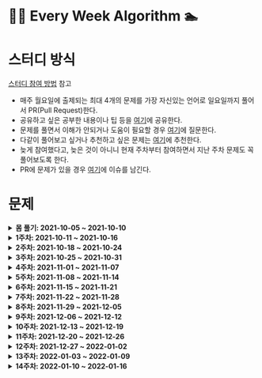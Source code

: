 # 🏊‍♀️ Every Week Algorithm 🏊‍

# 스터디 방식

[스터디 참여 방법](https://github.com/Let-s-Happy-Study/algorithm-study/wiki/%F0%9F%91%A8%E2%80%8D%F0%9F%91%A6%E2%80%8D%F0%9F%91%A6-%EC%8A%A4%ED%84%B0%EB%94%94-%EC%B0%B8%EC%97%AC-%EB%B0%A9%EB%B2%95-%EB%B0%8F-%EA%B7%9C%EC%B9%99)
참고

- 매주 월요일에 출제되는 최대 4개의 문제를 가장 자신있는 언어로 일요일까지 풀어서 PR(Pull Request)한다.
- 공유하고 싶은 공부한 내용이나 팁
  등을 [여기](https://github.com/Let-s-Happy-Study/algorithm-study/discussions/categories/%EA%B0%9C%EB%85%90-%EC%A0%95%EB%A6%AC-%ED%8C%81)에
  공유한다.
- 문제를 풀면서 이해가 안되거나 도움이 필요할
  경우 [여기](https://github.com/Let-s-Happy-Study/algorithm-study/discussions/categories/q-a)에
  질문한다.
- 다같이 풀어보고 싶거나 추천하고 싶은
  문제는 [여기](https://github.com/Let-s-Happy-Study/algorithm-study/discussions/categories/q-a)에 추천한다.
- 늦게 참여했다고, 늦은 것이 아니니 현재 주차부터 참여하면서 지난 주차 문제도 꼭 풀어보도록 한다.
- PR에 문제가 있을 경우 [여기](https://github.com/Meet-By-Code/algorithm-study/issues)에 이슈를 남긴다.

# 문제

<details markdown="1">
<summary><strong>몸 풀기: 2021-10-05 ~ 2021-10-10</strong></summary>

<br/>

|                               문제번호                                |            문제이름             | 문제유형 |                난이도                 |
| :-------------------------------------------------------------------: | :-----------------------------: | :------: | :-----------------------------------: |
|              [1](https://leetcode.com/problems/two-sum/)              |             Two Sum             |  Array   | <span style="color:green">Easy</span> |
| [121](https://leetcode.com/problems/best-time-to-buy-and-sell-stock/) | Best Time to Buy and Sell Stock |  Array   | <span style="color:green">Easy</span> |

</details>

<details markdown="1">
<summary><strong>1주차: 2021-10-11 ~ 2021-10-16</strong></summary>

<br/>

|                         문제번호                          |      문제이름       |      문제유형       |                       난이도                       |
| :-------------------------------------------------------: | :-----------------: | :-----------------: | :------------------------------------------------: |
| [217](https://leetcode.com/problems/contains-duplicate/)  | Contains Duplicate  |        Array        |       <span style="color:green">Easy</span>        |
| [371](https://leetcode.com/problems/sum-of-two-integers/) | Sum of Two Integers |       Binary        | <span style="color:rgb(239, 108, 0)">Medium</span> |
|   [70](https://leetcode.com/problems/climbing-stairs/)    |   Climbing Stairs   | Dynamic Programming |       <span style="color:green;">Easy</span>       |

</details>

<details markdown="1">
<summary><strong>2주차: 2021-10-18 ~ 2021-10-24</strong></summary>

<br/>

|                              문제번호                              |           문제이름           |      문제유형       |                       난이도                       |
| :----------------------------------------------------------------: | :--------------------------: | :-----------------: | :------------------------------------------------: |
|         [322](https://leetcode.com/problems/coin-change/)          |         Coin Change          | Dynamic Programming | <span style="color:rgb(239, 108, 0)">Medium</span> |
|         [133](https://leetcode.com/problems/clone-graph/)          |         Clone Graph          |        Graph        | <span style="color:rgb(239, 108, 0)">Medium</span> |
|     [206](https://leetcode.com/problems/reverse-linked-list/)      |     Reverse Linked List      |     Linked List     |       <span style="color:green;">Easy</span>       |
| [104](https://leetcode.com/problems/maximum-depth-of-binary-tree/) | Maximum Depth of Binary Tree |        Tree         |       <span style="color:green;">Easy</span>       |

</details>

<details markdown="1">
<summary><strong>3주차: 2021-10-25 ~ 2021-10-31</strong></summary>

<br/>

|                                      문제번호                                      |                    문제이름                    |      문제유형       | 난이도 |
| :--------------------------------------------------------------------------------: | :--------------------------------------------: | :-----------------: | :----: |
|         [238](https://leetcode.com/problems/product-of-array-except-self/)         |          Product of Array Except Self          |        Array        | Medium |
|               [191](https://leetcode.com/problems/number-of-1-bits/)               |                Number of 1 Bits                |       Binary        |  Easy  |
|        [300](https://leetcode.com/problems/longest-increasing-subsequence/)        |         Longest Increasing Subsequence         | Dynamic Programming | Medium |
| [3](https://leetcode.com/problems/longest-substring-without-repeating-characters/) | Longest Substring Without Repeating Characters |       String        | Medium |

</details>

<details markdown="1">
<summary><strong>4주차: 2021-11-01 ~ 2021-11-07</strong></summary>

<br/>

|                        문제번호                         |     문제이름      |  문제유형   | 난이도 |
| :-----------------------------------------------------: | :---------------: | :---------: | :----: |
|  [56](https://leetcode.com/problems/merge-intervals/)   |  Merge Intervals  |  Interval   | Medium |
| [141](https://leetcode.com/problems/linked-list-cycle/) | Linked List Cycle | Linked List |  Easy  |
|     [100](https://leetcode.com/problems/same-tree/)     |     Same Tree     |    Tree     |  Easy  |
|  [53](https://leetcode.com/problems/maximum-subarray/)  | Maximum Subarray  |    Array    |  Easy  |

</details>

<details markdown="1">
<summary><strong>5주차: 2021-11-08 ~ 2021-11-14</strong></summary>

<br/>

|                                   문제번호                                    |                문제이름                 |      문제유형       | 난이도 |
| :---------------------------------------------------------------------------: | :-------------------------------------: | :-----------------: | :----: |
|       [1143](https://leetcode.com/problems/longest-common-subsequence/)       |       Longest Common Subsequence        | Dynamic Programming | Medium |
|             [207](https://leetcode.com/problems/course-schedule/)             |             Course Schedule             |        Graph        | Medium |
| [424](https://leetcode.com/problems/longest-repeating-character-replacement/) | Longest Repeating Character Replacement |       String        | Medium |
|              [242](https://leetcode.com/problems/valid-anagram/)              |              Valid Anagram              |       String        |  Easy  |

</details>

<details markdown="1">
<summary><strong>6주차: 2021-11-15 ~ 2021-11-21</strong></summary>

<br/>

|                              문제번호                              |           문제이름           | 문제유형 | 난이도 |
| :----------------------------------------------------------------: | :--------------------------: | :------: | :----: |
|      [226](https://leetcode.com/problems/invert-binary-tree/)      |      invert-binary-tree      |   Tree   |  Easy  |
| [124](https://leetcode.com/problems/binary-tree-maximum-path-sum/) | binary-tree-maximum-path-sum |   Tree   |  Hard  |
|   [152](https://leetcode.com/problems/maximum-product-subarray/)   |   Maximum Product Subarray   |  Array   | Medium |
|        [338](https://leetcode.com/problems/counting-bits/)         |        Counting Bits         |  Binary  |  Easy  |

</details>

<details markdown="1">
<summary><strong>7주차: 2021-11-22 ~ 2021-11-28</strong></summary>

<br/>

|                             문제번호                              |          문제이름           |      문제유형       | 난이도 |
| :---------------------------------------------------------------: | :-------------------------: | :-----------------: | :----: |
|         [139](https://leetcode.com/problems/word-break/)          |         Word Break          | Dynamic Programming | Medium |
|     [377](https://leetcode.com/problems/combination-sum-iv/)      |     Combination Sum IV      | Dynamic Programming | Medium |
| [417](https://leetcode.com/problems/pacific-atlantic-water-flow/) | Pacific Atlantic Water Flow |        Graph        | Medium |
|      [200](https://leetcode.com/problems/number-of-islands/)      |      Number of Islands      |        Graph        | Medium |

</details>
<details markdown="1">
<summary><strong>8주차: 2021-11-29 ~ 2021-12-05</strong></summary>

<br/>

|                            문제번호                             |         문제이름          |  문제유형   | 난이도 |
| :-------------------------------------------------------------: | :-----------------------: | :---------: | :----: |
| [435](https://leetcode.com/problems/non-overlapping-intervals/) | Non-overlapping Intervals |  Interval   | Medium |
|   [21](https://leetcode.com/problems/merge-two-sorted-lists/)   |  Merge Two Sorted Lists   | Linked List | Medium |
|    [23](https://leetcode.com/problems/merge-k-sorted-lists/)    |   Merge k Sorted Lists    | Linked List |  Hard  |
|       [46](https://leetcode.com/problems/group-anagrams/)       |      Group Anagrams       |   String    | Medium |

</details>

<details markdown="1">
<summary><strong>9주차: 2021-12-06 ~ 2021-12-12</strong></summary>

<br/>

| 문제번호                                                                    | 문제이름 | 문제유형   | 난이도    |
|-------------------------------------------------------------------------|------|--------|--------|
| [20](https://leetcode.com/problems/valid-parentheses/)                  | Valid Parentheses     | String | Easy   |
| [125](https://leetcode.com/problems/valid-palindrome/)                  |  Valid Palindrome    | String | Easy   |
| [102](https://leetcode.com/problems/binary-tree-level-order-traversal/) |  Binary Tree Level Order Traversal    | Tree   | Medium |
| [572](https://leetcode.com/problems/subtree-of-another-tree/)           |  Subtree of Another Tree    | Tree   | Easy   |

</details>

<details markdown="1">
<summary><strong>10주차: 2021-12-13 ~ 2021-12-19</strong></summary>

<br/>

| 문제번호                                                                       | 문제이름                                 | 문제유형  | 난이도    |
|----------------------------------------------------------------------------|--------------------------------------|-------|--------|
| [153](https://leetcode.com/problems/find-minimum-in-rotated-sorted-array/) | Find Minimum in Rotated Sorted Array | Array | Medium |
| [33](https://leetcode.com/problems/search-in-rotated-sorted-array/) | Search in Rotated Sorted Array | Array| Medium |
| [268](https://leetcode.com/problems/missing-number/) | Missing Number | Binary | Easy |

</details>

<details markdown="1">
<summary><strong>11주차: 2021-12-20 ~ 2021-12-26</strong></summary>

<br/>

| 문제번호                                                                       | 문제이름                                 | 문제유형  | 난이도    |
|----------------------------------------------------------------------------|--------------------------------------|-------|--------|
|[198](https://leetcode.com/problems/house-robber/) | House Robber | Dynamic Programming | Medium |
|[128](https://leetcode.com/problems/longest-consecutive-sequence/)|Longest Consecutive Sequence|Graph|Medium|
|[19](https://leetcode.com/problems/remove-nth-node-from-end-of-list/)|Remove Nth Node From End of List|Linked List|Medium|
|[73](https://leetcode.com/problems/set-matrix-zeroes/)|Set Matrix Zeroes|Matrix|Medium|

</details>

<details markdown="1">
<summary><strong>12주차: 2021-12-27 ~ 2022-01-02</strong></summary>

<br/>

| 문제번호                                                                       | 문제이름                                 | 문제유형  | 난이도    |
|----------------------------------------------------------------------------|--------------------------------------|-------|--------|
|[5](https://leetcode.com/problems/longest-palindromic-substring/) | Longest Palindromic Substring| String | Medium |
|[105](https://leetcode.com/problems/construct-binary-tree-from-preorder-and-inorder-traversal/)| Construct Binary Tree from Preorder and Inorder Traversal | Tree | Medium |
|[15](https://leetcode.com/problems/3sum/)| 3Sum | Array | Medium |
|[190](https://leetcode.com/problems/reverse-bits/)| Reverse Bits | Binary | Easy |

</details>

<details markdown="1">
<summary><strong>13주차: 2022-01-03 ~ 2022-01-09</strong></summary>

<br/>

| 문제번호                                                                       | 문제이름                                 | 문제유형  | 난이도    |
|----------------------------------------------------------------------------|--------------------------------------|-------|--------|
|[213](https://leetcode.com/problems/house-robber-ii/)|House Robber II|Dynamic Programming|Medium|
|[91](https://leetcode.com/problems/decode-ways/)|Decode Ways|Dynamic Programming|Medium|
|[143](https://leetcode.com/problems/reorder-list/)|Reorder List|Linked List|Medium|
|[54](https://leetcode.com/problems/spiral-matrix/)|Spiral Matrix|Matrix|Medium|

</details>

<details markdown="1">
<summary><strong>14주차: 2022-01-10 ~ 2022-01-16</strong></summary>

<br/>

| 문제번호                                                                       | 문제이름                                 | 문제유형  | 난이도    |
|----------------------------------------------------------------------------|--------------------------------------|-------|--------|
|[647](https://leetcode.com/problems/palindromic-substrings/)|Palindromic Substrings|String|Medium|
|[98](https://leetcode.com/problems/validate-binary-search-tree/)|Validate Binary Search Tree|Tree|Medium|
|[230](https://leetcode.com/problems/kth-smallest-element-in-a-bst/)|Kth Smallest Element in a BST|Tree|Medium|
|[11](https://leetcode.com/problems/container-with-most-water/)|Container With Most Water|Array|Medium|
</details>
